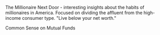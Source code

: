 The Millionaire Next Door - interesting insights about the habits of millionaires in America. Focused on dividing the affluent from the high-income consumer type. "Live below your net worth."

Common Sense on Mutual Funds
